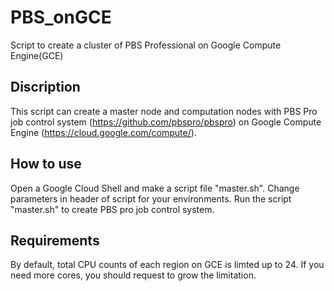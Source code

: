 # PBS_onGCE
Script to create a cluster of PBS Professional on Google Compute Engine(GCE)

## Discription
This script can create a master node and computation nodes with PBS Pro job control system (https://github.com/pbspro/pbspro) on Google Compute Engine (https://cloud.google.com/compute/).

## How to use
Open a Google Cloud Shell and make a script file "master.sh". Change parameters in header of script for your environments. Run the script "master.sh" to create PBS pro job control system.

## Requirements
By default, total CPU counts of each region on GCE is limted up to 24. If you need more cores, you should request to grow the limitation.
